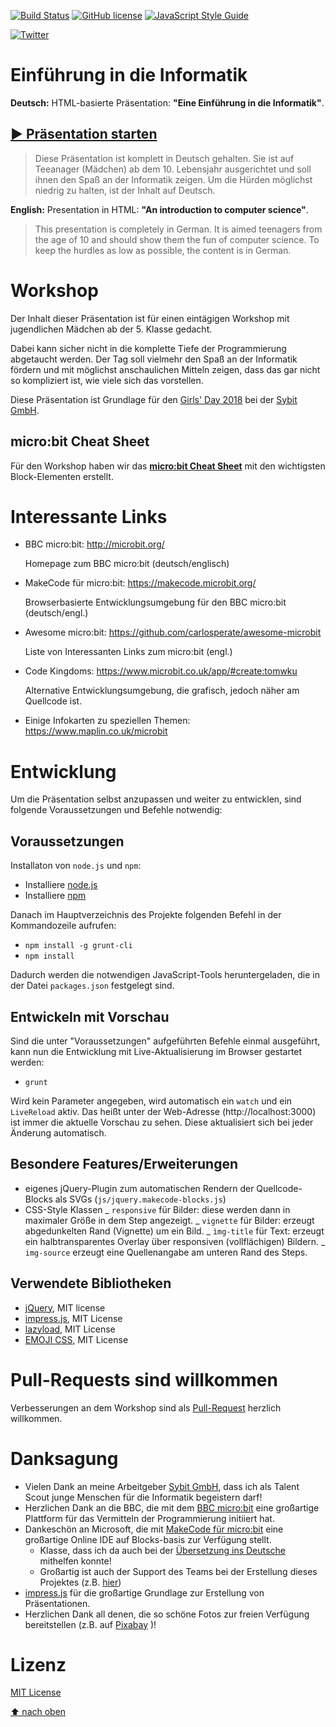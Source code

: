 [![Build Status](https://travis-ci.org/stritti/girlsday-einfuehrung-informatik.svg?branch=master)](https://travis-ci.org/stritti/girlsday-einfuehrung-informatik)
[![GitHub license](https://img.shields.io/github/license/stritti/girlsday-einfuehrung-informatik.svg)](https://github.com/stritti/girlsday-einfuehrung-informatik/blob/master/LICENSE)
[![JavaScript Style Guide](https://img.shields.io/badge/code_style-standard-brightgreen.svg)](https://standardjs.com)

[![Twitter](https://img.shields.io/twitter/url/https/github.com/stritti/girlsday-einfuehrung-informatik.svg?style=social)](https://twitter.com/intent/tweet?text=Wow:&url=https%3A%2F%2Fgithub.com%2Fstritti%2Fgirlsday-einfuehrung-informatik)

# Einführung in die Informatik

**Deutsch:** HTML-basierte Präsentation: **"Eine Einführung in die Informatik"**.

## [▶ Präsentation starten](https://stritti.github.io/girlsday-einfuehrung-informatik)

> Diese Präsentation ist komplett in Deutsch gehalten. Sie ist auf Teeanager (Mädchen) ab dem 10. Lebensjahr ausgerichtet und soll ihnen den Spaß an der Informatik zeigen. Um die Hürden möglichst niedrig zu halten, ist der Inhalt auf Deutsch.

**English:** Presentation in HTML: **"An introduction to computer science"**.

> This presentation is completely in German. It is aimed teenagers from the age of 10 and should show them the fun of computer science. To keep the hurdles as low as possible, the content is in German.

# Workshop

Der Inhalt dieser Präsentation ist für einen eintägigen Workshop mit jugendlichen Mädchen ab der 5. Klasse gedacht.

Dabei kann sicher nicht in die komplette Tiefe der Programmierung abgetaucht werden. Der Tag soll vielmehr den
Spaß an der Informatik fördern und mit möglichst anschaulichen Mitteln zeigen, dass das gar nicht so
kompliziert ist, wie viele sich das vorstellen.

Diese Präsentation ist Grundlage für den [Girls' Day 2018](https://www.girls-day.de/) bei der [Sybit GmbH](https://www.sybit.de).

## micro:bit Cheat Sheet

Für den Workshop haben wir das **[micro:bit Cheat Sheet](./docs/microbit-cheat-sheet.docx)** mit den wichtigsten Block-Elementen erstellt.

# Interessante Links

- BBC micro:bit: http://microbit.org/

  Homepage zum BBC micro:bit (deutsch/englisch)

- MakeCode für micro:bit: https://makecode.microbit.org/

  Browserbasierte Entwicklungsumgebung für den BBC micro:bit (deutsch/engl.)

- Awesome micro:bit: https://github.com/carlosperate/awesome-microbit

  Liste von Interessanten Links zum micro:bit (engl.)

- Code Kingdoms: https://www.microbit.co.uk/app/#create:tomwku

  Alternative Entwicklungsumgebung, die grafisch, jedoch näher am Quellcode ist.

- Einige Infokarten zu speziellen Themen: https://www.maplin.co.uk/microbit

# Entwicklung

Um die Präsentation selbst anzupassen und weiter zu entwicklen, sind folgende Voraussetzungen und Befehle notwendig:

## Voraussetzungen

Installaton von `node.js` und `npm`:

- Installiere [node.js](https://nodejs.org/de/)
- Installiere [npm](https://www.npmjs.com/get-npm)

Danach im Hauptverzeichnis des Projekte folgenden Befehl in der Kommandozeile aufrufen:

- `npm install -g grunt-cli`
- `npm install`

Dadurch werden die notwendigen JavaScript-Tools heruntergeladen, die in der Datei `packages.json` festgelegt sind.

## Entwickeln mit Vorschau

Sind die unter "Voraussetzungen" aufgeführten Befehle einmal ausgeführt, kann nun die Entwicklung mit Live-Aktualisierung im Browser gestartet werden:

- `grunt`

Wird kein Parameter angegeben, wird automatisch ein `watch` und ein `LiveReload` aktiv. Das heißt unter der Web-Adresse (http://localhost:3000) ist immer die aktuelle Vorschau zu sehen. Diese aktualisiert sich bei jeder Änderung automatisch.

## Besondere Features/Erweiterungen

- eigenes jQuery-Plugin zum automatischen Rendern der Quellcode-Blocks als SVGs (`js/jquery.makecode-blocks.js`)
- CSS-Style Klassen
  _ `responsive` für Bilder: diese werden dann in maximaler Größe in dem Step angezeigt.
  _ `vignette` für Bilder: erzeugt abgedunkelten Rand (Vignette) um ein Bild.
  _ `ìmg-title` für Text: erzeugt ein halbtransparentes Overlay über responsiven (vollflächigen) Bildern.
  _ `img-source` erzeugt eine Quellenangabe am unteren Rand des Steps.

## Verwendete Bibliotheken

- [jQuery](https://jquery.com/), MIT license
- [impress.js](https://github.com/bartaz/impress.js), MIT License
- [lazyload](https://github.com/tuupola/jquery_lazyload), MIT License
- [EMOJI CSS](https://afeld.github.io/emoji-css/), MIT License

# Pull-Requests sind willkommen

Verbesserungen an dem Workshop sind als [Pull-Request](https://github.com/stritti/girlsday-einfuehrung-informatik/pulls) herzlich willkommen.

# Danksagung

- Vielen Dank an meine Arbeitgeber [Sybit GmbH](https://www.sybit.de), dass ich als Talent Scout junge Menschen für die Informatik begeistern darf!
- Herzlichen Dank an die BBC, die mit dem [BBC micro:bit](http://microbit.org/) eine großartige Plattform für das Vermitteln der Programmierung initiiert hat.
- Dankeschön an Microsoft, die mit [MakeCode für micro:bit](https://makecode.microbit.org/) eine großartige Online IDE auf Blocks-basis zur Verfügung stellt.
  - Klasse, dass ich da auch bei der [Übersetzung ins Deutsche](https://makecode.com/translate) mithelfen konnte!
  - Großartig ist auch der Support des Teams bei der Erstellung dieses Projektes (z.B. [hier](https://github.com/Microsoft/pxt-microbit/issues/623))
- [impress.js](http://github.com/bartaz/impress.js) für die großartige Grundlage zur Erstellung von Präsentationen.
- Herzlichen Dank all denen, die so schöne Fotos zur freien Verfügung bereitstellen (z.B. auf [Pixabay](https://pixabay.com) )!

# Lizenz

[MIT License](LICENSE)

[⬆ nach oben](#einführung-in-die-informatik)
